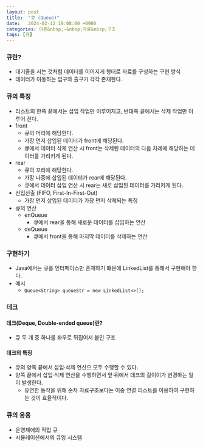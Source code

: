 ```yaml
---
layout: post
title:  "큐 (Queue)"
date:   2024-02-12 19:08:00 +0900
categories: 이론&nbsp;-&nbsp;자료&nbsp;구조
tags: [큐]
---
```


### 큐란?

- 대기줄을 서는 것처럼 데이터를 이어지게 형태로 자료를 구성하는 구현 방식
- 데이터가 이동하는 입구와 출구가 각각 존재한다.

### 큐의 특징

- 리스트의 한쪽 끝에서는 삽입 작업만 이루어지고, 반대쪽 끝에서는 삭제 작업만 이루어 진다.
- front
    - 큐의 머리에 해당한다.
    - 가장 먼저 삽입된 데이터가 front에 해당된다.
    - 큐에서 데이터 삭제 연산 시 front는 삭제된 데이터의 다음 차례에 해당하는 데이터를 가리키게 된다.
- rear
    - 큐의 꼬리에 해당한다.
    - 가장 나중에 삽입된 데이터가 rear에 해당된다.
    - 큐에서 데이터 삽입 연산 시 rear는 새로 삽입된 데이터를 가리키게 된다.
- 선입선출 (FIFO, First-In-First-Out)
    - 가장 먼저 삽입된 데이터가 가장 먼저 삭제되는 특징
- 큐의 연산
    - enQueue
        - 큐에서 rear을 통해 새로운 데이터를 삽입하는 연산
    - deQueue
        - 큐에서 front을 통해 마지막 데이터를 삭제하는 연산

### 구현하기

- Java에서는 큐를 인터페이스만 존재하기 떄문에 LinkedList를 통해서 구현해야 한다.
- 예시
    - `Queue<String> queueStr = new LinkedList<>();`

### 데크

#### 데크(Deque, Double-ended queue)란?

- 큐 두 개 중 하나를 좌우로 뒤집어서 붙인 구조

#### 데크의 특징

- 큐의 양쪽 끝에서 삽입·삭제 연산으 모두 수행할 수 있다.
- 양쪽 끝에서 삽입·식제 연산을 수행하면서 앞·뒤에서 데크의 길이이가 변경하는 일이 발생한다.
    - 유연한 동작을 위해 순차 자료구조보다는 이중 연결 리스트를 이용하여 구현하는 것이 효율적이다.

### 큐의 응용

- 운영체에의 작업 큐
- 시뮬레이션에서의 큐잉 시스템